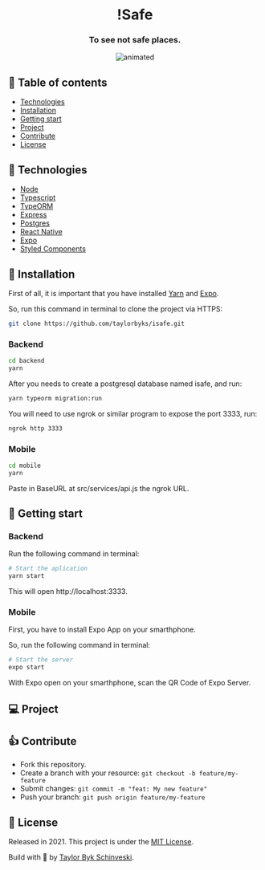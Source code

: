 <h1 align="center">
  !Safe
</h1>

<h3 align="center">
  To see not safe places.
</h3>

<p align="center">
  <img src="https://media1.giphy.com/media/1bmNIyLVhA1cT2nNrA/giphy.gif?cid=790b76115265aa5c05a67ae90e206d4d52b1955882715a84&rid=giphy.gif&ct=g" alt="animated" />
</p>


## 🔗 Table of contents
- [Technologies](#technologies)
- [Installation](#installation)
- [Getting start](#start)
- [Project](#project)
- [Contribute](#contribute)
- [License](#license)

## 📌 Technologies <a name="technologies"/>

- [Node](https://nodejs.org/)
- [Typescript](https://www.typescriptlang.org/)
- [TypeORM](https://typeorm.io/#/)
- [Express](https://expressjs.com/pt-br/)
- [Postgres](https://www.postgresql.org/)
- [React Native](https://reactnative.dev/)
- [Expo](https://expo.io/)
- [Styled Components](https://styled-components.com/)

## 📂 Installation <a name="installation"/>

First of all, it is important that you have installed [Yarn](https://yarnpkg.com/) and [Expo](https://expo.io/).

So, run this command in terminal to clone the project via HTTPS:

```bash
git clone https://github.com/taylorbyks/isafe.git
```

### Backend

```bash
cd backend
yarn
```

After you needs to create a postgresql database named isafe, and run:

```bash
yarn typeorm migration:run
```

You will need to use ngrok or similar program to expose the port 3333, run:

```bash
ngrok http 3333
```

### Mobile

```bash
cd mobile
yarn
```

Paste in BaseURL at src/services/api.js the ngrok URL.

## 🚀 Getting start <a name="start"/>

### Backend

Run the following command in terminal:

```bash
# Start the aplication
yarn start
```

This will open http://localhost:3333.

### Mobile

First, you have to install Expo App on your smarthphone.

So, run the following command in terminal:

```bash
# Start the server
expo start
```

With Expo open on your smarthphone, scan the QR Code of Expo Server.


## 💻 Project <a name="project"/>


## 👍 Contribute <a name="contribute"/>

- Fork this repository.
- Create a branch with your resource: ```git checkout -b feature/my-feature```
- Submit changes: ```git commit -m "feat: My new feature"```
- Push your branch: ```git push origin feature/my-feature```

## 📕 License <a name="license"/>

Released in 2021. This project is under the [MIT License](https://choosealicense.com/licenses/mit/).

Build with 💜 by [Taylor Byk Schinveski](https://github.com/taylorabyks/).
